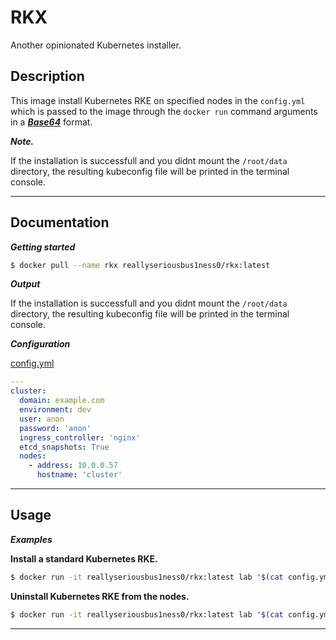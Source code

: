 # RKX
Another opinionated Kubernetes installer.

## Description

This image install Kubernetes RKE on specified nodes in the `config.yml` which is passed to the image through the `docker run` command arguments in a <ins>***Base64***</ins> format.

***Note.***

If the installation is successfull and you didnt mount the `/root/data` directory, the resulting kubeconfig file will be printed in the terminal console.

---

## Documentation

***Getting started***

```bash
$ docker pull --name rkx reallyseriousbus1ness0/rkx:latest
```

***Output***

If the installation is successfull and you didnt mount the `/root/data` directory, the resulting kubeconfig file will be printed in the terminal console.

***Configuration***

<ins>config.yml</ins>

```yaml
---
cluster:
  domain: example.com
  environment: dev
  user: anon
  password: 'anon'
  ingress_controller: 'nginx'
  etcd_snapshots: True
  nodes:
    - address: 10.0.0.57
      hostname: 'cluster'
```

---

## Usage

***Examples***

**Install a standard Kubernetes RKE.**

```bash
$ docker run -it reallyseriousbus1ness0/rkx:latest lab "$(cat config.yml|base64 -w 0)"
```

**Uninstall Kubernetes RKE from the nodes.**

```bash
$ docker run -it reallyseriousbus1ness0/rkx:latest lab "$(cat config.yml|base64 -w 0)"
```

---


